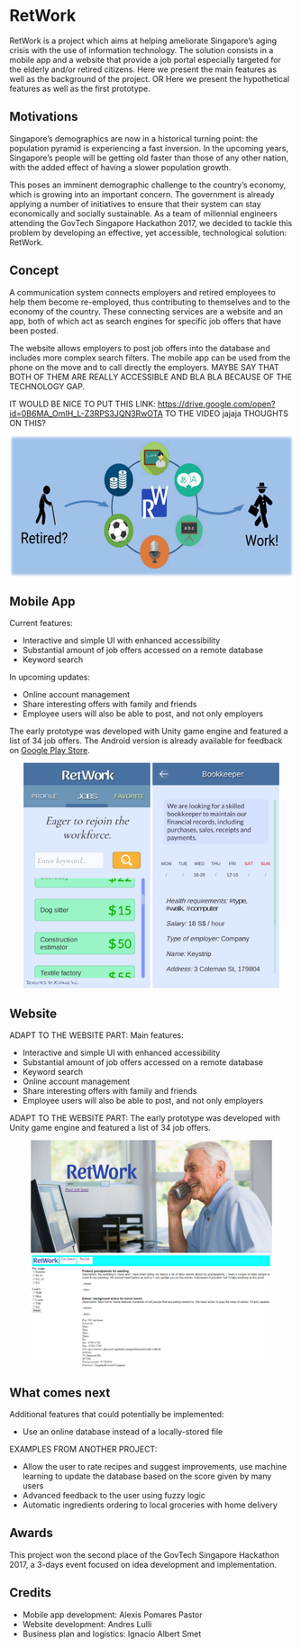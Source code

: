# RetWork

RetWork is a project which aims at helping ameliorate Singapore’s aging crisis with the use of information technology. The solution consists in a mobile app and a website that provide a job portal especially targeted for the elderly and/or retired citizens. Here we present the main features as well as the background of the project. OR Here we present the hypothetical features as well as the first prototype.

## Motivations

Singapore’s demographics are now in a historical turning point: the population pyramid is experiencing a fast inversion. In the upcoming years, Singapore’s people will be getting old faster than those of any other nation, with the added effect of having a slower population growth.

This poses an imminent demographic challenge to the country’s economy, which is growing into an important concern. The government is already applying a number of initiatives to ensure that their system can stay economically and socially sustainable. As a team of millennial engineers attending the GovTech Singapore Hackathon 2017, we decided to tackle this problem by developing an effective, yet accessible, technological solution: RetWork.

## Concept

A communication system connects employers and retired employees to help them become re-employed, thus contributing to themselves and to the economy of the country. These connecting services are a website and an app, both of which act as search engines for specific job offers that have been posted.

The website allows employers to post job offers into the database and includes more complex search filters. The mobile app can be used from the phone on the move and to call directly the employers. MAYBE SAY THAT BOTH OF THEM ARE REALLY ACCESSIBLE AND BLA BLA BECAUSE OF THE TECHNOLOGY GAP.

IT WOULD BE NICE TO PUT THIS LINK: https://drive.google.com/open?id=0B6MA_OmIH_L-Z3RPS3JQN3RwOTA TO THE VIDEO jajaja THOUGHTS ON THIS?

<p align="center">
	<img src="doc/Slide_1.png" height="250">
</p>

## Mobile App

Current features:
* Interactive and simple UI with enhanced accessibility
* Substantial amount of job offers accessed on a remote database
* Keyword search

In upcoming updates:
* Online account management
* Share interesting offers with family and friends
* Employee users will also be able to post, and not only employers

The early prototype was developed with Unity game engine and featured a list of 34 job offers. The Android version is already available for feedback on [Google Play Store](https://play.google.com/store/apps/details?id=com.SevaneGames.RetWork).

<p align="center">
	<img src="doc/App_1.png" height="400">
	<img src="doc/App_2.png" height="400">
</p>

## Website

ADAPT TO THE WEBSITE PART:
Main features:
* Interactive and simple UI with enhanced accessibility
* Substantial amount of job offers accessed on a remote database
* Keyword search
* Online account management
* Share interesting offers with family and friends
* Employee users will also be able to post, and not only employers

ADAPT TO THE WEBSITE PART:
The early prototype was developed with Unity game engine and featured a list of 34 job offers.

<p align="center">
	<img src="doc/Web_1.png" height="200">
	<img src="doc/Web_2.png" height="200">
</p>

## What comes next

Additional features that could potentially be implemented:
* Use an online database instead of a locally-stored file

EXAMPLES FROM ANOTHER PROJECT:
* Allow the user to rate recipes and suggest improvements, use machine learning to update the database based on the score given by many users
* Advanced feedback to the user using fuzzy logic
* Automatic ingredients ordering to local groceries with home delivery

## Awards

This project won the second place of the GovTech Singapore Hackathon 2017, a 3-days event focused on idea development and implementation.

## Credits

* Mobile app development: Alexis Pomares Pastor
* Website development: Andres Lulli
* Business plan and logistics: Ignacio Albert Smet
